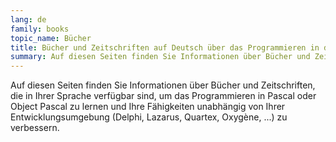 ```yaml
---
lang: de
family: books
topic_name: Bücher
title: Bücher und Zeitschriften auf Deutsch über das Programmieren in der Pascal-Sprache
summary: Auf diesen Seiten finden Sie Informationen über Bücher und Zeitschriften, die in Ihrer Sprache verfügbar sind, um das Programmieren in Pascal oder Object Pascal zu lernen und Ihre Fähigkeiten unabhängig von Ihrer Entwicklungsumgebung (Delphi, Lazarus, Quartex, Oxygène, ...) zu verbessern.
---
```

Auf diesen Seiten finden Sie Informationen über Bücher und Zeitschriften, die in Ihrer Sprache verfügbar sind, um das Programmieren in Pascal oder Object Pascal zu lernen und Ihre Fähigkeiten unabhängig von Ihrer Entwicklungsumgebung (Delphi, Lazarus, Quartex, Oxygène, ...) zu verbessern.